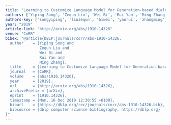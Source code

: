 ```yaml
---
title: "Learning to Customize Language Model for Generation-based dialog systems"
authors: ['Yiping Song', 'Zequn Liu', 'Wei Bi', 'Rui Yan', 'Ming Zhang 0004']
authors-key: ['songyiping', 'liuzequn', 'biwei', 'yanrui', 'zhangming']
year: "2019"
article-link: "http://arxiv.org/abs/1910.14326"
venue: "CoRR"
bibex: "@article{DBLP:journals/corr/abs-1910-14326,
  author    = {Yiping Song and
               Zequn Liu and
               Wei Bi and
               Rui Yan and
               Ming Zhang},
  title     = {Learning to Customize Language Model for Generation-based dialog systems},
  journal   = {CoRR},
  volume    = {abs/1910.14326},
  year      = {2019},
  url       = {http://arxiv.org/abs/1910.14326},
  archivePrefix = {arXiv},
  eprint    = {1910.14326},
  timestamp = {Mon, 16 Dec 2019 12:30:55 +0100},
  biburl    = {https://dblp.org/rec/journals/corr/abs-1910-14326.bib},
  bibsource = {dblp computer science bibliography, https://dblp.org}
}"
---
```

